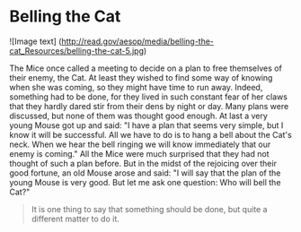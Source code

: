 
# Belling the Cat 
![Image text] (http://read.gov/aesop/media/belling-the-cat_Resources/belling-the-cat-5.jpg)

The Mice once called a meeting to decide on a plan to free themselves of their enemy, the Cat. At least they wished to find some way of knowing when she was coming, so they might have time to run away. Indeed, something had to be done, for they lived in such constant fear of her claws that they hardly dared stir from their dens by night or day.
Many plans were discussed, but none of them was thought good enough. At last a very young Mouse got up and said: 
"I have a plan that seems very simple, but I know it will be successful. 
All we have to do is to hang a bell about the Cat's neck. When we hear the bell ringing we will know immediately that our enemy is coming." 
All the Mice were much surprised that they had not thought of such a plan before. But in the midst of the rejoicing over their good fortune, an old Mouse arose and said: "I will say that the plan of the young Mouse is very good. But let me ask one question: Who will bell the Cat?" 

> It is one thing to say that something should be done, but quite a different matter to do it.
